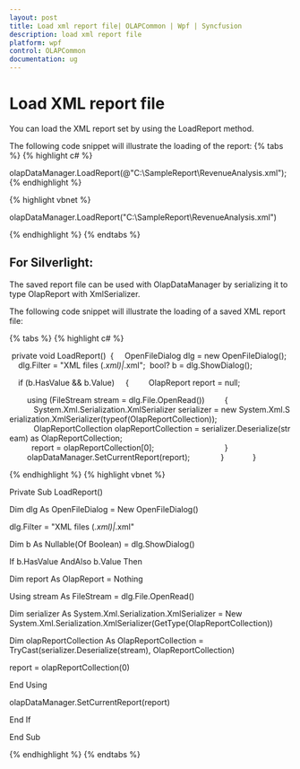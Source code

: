 ```yaml
---
layout: post
title: Load xml report file| OLAPCommon | Wpf | Syncfusion
description: load xml report file
platform: wpf
control: OLAPCommon
documentation: ug
---
```


# Load XML report file

You can load the XML report set by using the LoadReport method.

The following code snippet will illustrate the loading of the report:
{% tabs %}
{% highlight c# %}



olapDataManager.LoadReport(@"C:\SampleReport\RevenueAnalysis.xml");
{% endhighlight  %}


{% highlight vbnet %}



olapDataManager.LoadReport("C:\SampleReport\RevenueAnalysis.xml")

{% endhighlight  %}
{% endtabs %}

## For Silverlight:



The saved report file can be used with OlapDataManager by serializing it to type OlapReport with XmlSerializer.

The following code snippet will illustrate the loading of a saved XML report file:

{% tabs %}
{% highlight c# %}



 private void LoadReport()
 {
    OpenFileDialog dlg = new OpenFileDialog();
    dlg.Filter = "XML files (*.xml)|*.xml";
 bool? b = dlg.ShowDialog();

    if (b.HasValue && b.Value)
    {
        OlapReport report = null;

        using (FileStream stream = dlg.File.OpenRead())
        {
           System.Xml.Serialization.XmlSerializer serializer = new System.Xml.Serialization.XmlSerializer(typeof(OlapReportCollection));
           OlapReportCollection olapReportCollection = serializer.Deserialize(stream) as OlapReportCollection;
          report = olapReportCollection[0];                       
        }
        olapDataManager.SetCurrentReport(report);         
    }            
}


{% endhighlight  %}
{% highlight vbnet %}



Private Sub LoadReport()

Dim dlg As OpenFileDialog = New OpenFileDialog()

dlg.Filter = "XML files (*.xml)|*.xml"

Dim b As Nullable(Of Boolean) = dlg.ShowDialog()



If b.HasValue AndAlso b.Value Then

Dim report As OlapReport = Nothing



Using stream As FileStream = dlg.File.OpenRead()

Dim serializer As System.Xml.Serialization.XmlSerializer = New System.Xml.Serialization.XmlSerializer(GetType(OlapReportCollection))

Dim olapReportCollection As OlapReportCollection = TryCast(serializer.Deserialize(stream), OlapReportCollection)

report = olapReportCollection(0)

End Using

olapDataManager.SetCurrentReport(report)

End If

 End Sub

{% endhighlight  %}
{% endtabs %}
